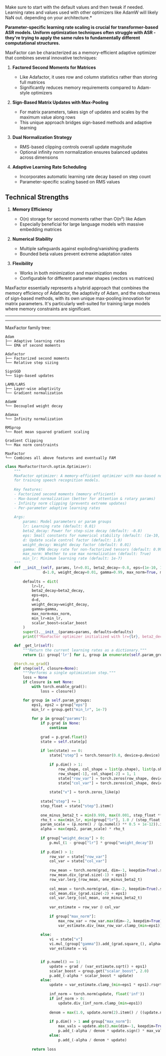 Make sure to start with the default values and then tweak if needed. Learning rates and values used with other optimizers like AdamW will likely NaN out. depending on your architecture.*

**Parameter-specific learning rate scaling is crucial for transformer-based ASR models.
Uniform optimization techniques often struggle with ASR - they're trying to apply the same rules to fundamentally different computational structures.**



MaxFactor can be characterized as a memory-efficient adaptive optimizer that combines several innovative techniques:

1. **Factored Second Moments for Matrices**
   - Like Adafactor, it uses row and column statistics rather than storing full matrices
   - Significantly reduces memory requirements compared to Adam-style optimizers

2. **Sign-Based Matrix Updates with Max-Pooling**
   - For matrix parameters, takes sign of updates and scales by the maximum value along rows
   - This unique approach bridges sign-based methods and adaptive learning

3. **Dual Normalization Strategy**
   - RMS-based clipping controls overall update magnitude
   - Optional infinity norm normalization ensures balanced updates across dimensions

4. **Adaptive Learning Rate Scheduling**
   - Incorporates automatic learning rate decay based on step count
   - Parameter-specific scaling based on RMS values

## Technical Strengths

1. **Memory Efficiency**
   - O(n) storage for second moments rather than O(n²) like Adam
   - Especially beneficial for large language models with massive embedding matrices

2. **Numerical Stability**
   - Multiple safeguards against exploding/vanishing gradients
   - Bounded beta values prevent extreme adaptation rates

3. **Flexibility**
   - Works in both minimization and maximization modes
   - Configurable for different parameter shapes (vectors vs matrices)

MaxFactor essentially represents a hybrid approach that combines the memory efficiency of Adafactor, the adaptivity of Adam, and the robustness of sign-based methods, with its own unique max-pooling innovation for matrix parameters. It's particularly well-suited for training large models where memory constraints are significant.

---
---
MaxFactor family tree:
```
Adam
├── Adaptive learning rates 
└── EMA of second moments

Adafactor
├── Factorized second moments
└── Relative step sizing

SignSGD
└── Sign-based updates

LAMB/LARS
├── Layer-wise adaptivity
└── Gradient normalization

AdamW
└── Decoupled weight decay

Adamax
└── Infinity normalization

RMSprop
└── Root mean squared gradient scaling

Gradient Clipping
└── Max norm constraints

MaxFactor
└── Combines all above features and eventually FAM 
```


```python
class MaxFactor(torch.optim.Optimizer):
    """
    MaxFactor optimizer: A memory-efficient optimizer with max-based normalization
    for training speech recognition models.
    
    Key features:
    - Factorized second moments (memory efficient)
    - Max-based normalization (better for attention & rotary params)
    - Infinity norm clipping (prevents extreme updates)
    - Per-parameter adaptive learning rates
    
    Args:
        params: Model parameters or param groups
        lr: Learning rate (default: 0.01)
        beta2_decay: Power for step-size decay (default: -0.8)
        eps: Small constants for numerical stability (default: (1e-10, 1e-4))
        d: Update scale control factor (default: 1.0)
        weight_decay: Weight decay factor (default: 0.01)
        gamma: EMA decay rate for non-factorized tensors (default: 0.99)
        max_norm: Whether to use max normalization (default: True)
        min_lr: Minimum learning rate (default: 1e-7)
    """
    def __init__(self, params, lr=0.01, beta2_decay=-0.8, eps=(1e-10, 1e-4), 
                 d=1.0, weight_decay=0.01, gamma=0.99, max_norm=True, min_lr=1e-7, scalar_boost=2.0):
        
        defaults = dict(
            lr=lr, 
            beta2_decay=beta2_decay, 
            eps=eps, 
            d=d, 
            weight_decay=weight_decay, 
            gamma=gamma, 
            max_norm=max_norm, 
            min_lr=min_lr,
            scalar_boost=scalar_boost
        )
        super().__init__(params=params, defaults=defaults)
        print(f"MaxFactor optimizer initialized with lr={lr}, beta2_decay={beta2_decay}")

    def _get_lr(self):
        """Return the current learning rates as a dictionary."""
        return {i: group['lr'] for i, group in enumerate(self.param_groups)}

    @torch.no_grad()
    def step(self, closure=None):
        """Performs a single optimization step."""
        loss = None
        if closure is not None:
            with torch.enable_grad():
                loss = closure()

        for group in self.param_groups:
            eps1, eps2 = group["eps"]
            min_lr = group.get("min_lr", 1e-7)
            
            for p in group["params"]:
                if p.grad is None:
                    continue
                
                grad = p.grad.float()
                state = self.state[p]
                
                if len(state) == 0:
                    state["step"] = torch.tensor(0.0, device=p.device)
                    
                    if p.dim() > 1:
                        row_shape, col_shape = list(p.shape), list(p.shape)
                        row_shape[-1], col_shape[-2] = 1, 1
                        state["row_var"] = torch.zeros(row_shape, device=p.device)
                        state["col_var"] = torch.zeros(col_shape, device=p.device)
                    
                    state["v"] = torch.zeros_like(p)
                
                state["step"] += 1
                step_float = state["step"].item()
                
                one_minus_beta2_t = min(0.999, max(0.001, step_float ** group["beta2_decay"]))
                rho_t = max(min_lr, min(group["lr"], 1.0 / (step_float ** 0.5)))
                param_scale = (p.norm() / (p.numel() ** 0.5 + 1e-12)).item()
                alpha = max(eps2, param_scale) * rho_t
                
                if group["weight_decay"] > 0:
                    p.mul_(1 - group["lr"] * group["weight_decay"])
                
                if p.dim() > 1:
                    row_var = state["row_var"]
                    col_var = state["col_var"]
                    
                    row_mean = torch.norm(grad, dim=-1, keepdim=True).square_()
                    row_mean.div_(grad.size(-1) + eps1)
                    row_var.lerp_(row_mean, one_minus_beta2_t)
                    
                    col_mean = torch.norm(grad, dim=-2, keepdim=True).square_()
                    col_mean.div_(grad.size(-2) + eps1)
                    col_var.lerp_(col_mean, one_minus_beta2_t)
                    
                    var_estimate = row_var @ col_var
                    
                    if group["max_norm"]:
                        max_row_var = row_var.max(dim=-2, keepdim=True)[0]
                        var_estimate.div_(max_row_var.clamp_(min=eps1))
                
                else:
                    vi = state["v"]
                    vi.mul_(group["gamma"]).add_(grad.square_(), alpha=1 - group["gamma"])
                    var_estimate = vi


                if p.numel() == 1:
                    update = grad / (var_estimate.sqrt() + eps1)
                    scalar_boost = group.get("scalar_boost", 2.0)
                    p.add_(-alpha * scalar_boost * update)
                else:
                    update = var_estimate.clamp_(min=eps1 * eps1).rsqrt_().mul_(grad)
                    
                    inf_norm = torch.norm(update, float('inf'))
                    if inf_norm > 0:
                        update.div_(inf_norm.clamp_(min=eps1))
                    
                    denom = max(1.0, update.norm(2).item() / ((update.numel() ** 0.5) * group["d"]))
                    
                    if p.dim() > 1 and group["max_norm"]:
                        max_vals = update.abs().max(dim=-1, keepdim=True)[0]
                        p.add_(-alpha / denom * update.sign() * max_vals)
                    else:
                        p.add_(-alpha / denom * update)
                    
            return loss
    



